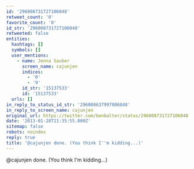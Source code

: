 ```yaml
---
id: '296008731727106048'
retweet_count: '0'
favorite_count: '0'
id_str: '296008731727106048'
retweeted: false
entities:
  hashtags: []
  symbols: []
  user_mentions:
    - name: Jenna Sauber
      screen_name: cajunjen
      indices:
        - '0'
        - '9'
      id_str: '15137533'
      id: '15137533'
  urls: []
in_reply_to_status_id_str: '296008637997006848'
in_reply_to_screen_name: cajunjen
original_url: https://twitter.com/benbalter/status/296008731727106048
date: '2013-01-28T21:35:55.000Z'
sitemap: false
robots: noindex
reply: true
title: '@cajunjen done. (You think I''m kidding...)'
---
```


@cajunjen done. (You think I'm kidding...)